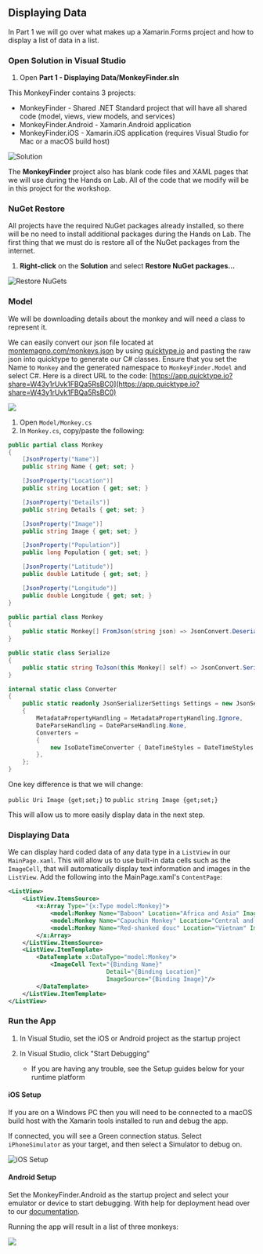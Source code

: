 
## Displaying Data

In Part 1 we will go over what makes up a Xamarin.Forms project and how to display a list of data in a list.

### Open Solution in Visual Studio

1. Open **Part 1 - Displaying Data/MonkeyFinder.sln**

This MonkeyFinder contains 3 projects:

* MonkeyFinder  - Shared .NET Standard project that will have all shared code (model, views, view models, and services)
* MonkeyFinder.Android - Xamarin.Android application
* MonkeyFinder.iOS - Xamarin.iOS application (requires Visual Studio for Mac or a macOS build host)

![Solution](../Art/Solution.PNG)

The **MonkeyFinder** project also has blank code files and XAML pages that we will use during the Hands on Lab. All of the code that we modify will be in this project for the workshop.

### NuGet Restore

All projects have the required NuGet packages already installed, so there will be no need to install additional packages during the Hands on Lab. The first thing that we must do is restore all of the NuGet packages from the internet.

1. **Right-click** on the **Solution** and select **Restore NuGet packages...**

![Restore NuGets](../Art/RestoreNuGets.PNG)

### Model

We will be downloading details about the monkey and will need a class to represent it.

We can easily convert our json file located at [montemagno.com/monkeys.json](https://montemagno.com/monkeys.json) by using [quicktype.io](https://app.quicktype.io/) and pasting the raw json into quicktype to generate our C# classes. Ensure that you set the Name to `Monkey` and the generated namespace to `MonkeyFinder.Model` and select C#. Here is a direct URL to the code: [https://app.quicktype.io?share=W43y1rUvk1FBQa5RsBC0](https://app.quicktype.io?share=W43y1rUvk1FBQa5RsBC0)

![](../Art/QuickType.PNG)

1. Open `Model/Monkey.cs`
2. In `Monkey.cs`, copy/paste the following:

```csharp
public partial class Monkey
{
    [JsonProperty("Name")]
    public string Name { get; set; }

    [JsonProperty("Location")]
    public string Location { get; set; }

    [JsonProperty("Details")]
    public string Details { get; set; }

    [JsonProperty("Image")]
    public string Image { get; set; }

    [JsonProperty("Population")]
    public long Population { get; set; }

    [JsonProperty("Latitude")]
    public double Latitude { get; set; }

    [JsonProperty("Longitude")]
    public double Longitude { get; set; }
}

public partial class Monkey
{
    public static Monkey[] FromJson(string json) => JsonConvert.DeserializeObject<Monkey[]>(json, MonkeyFinder.Model.Converter.Settings);
}

public static class Serialize
{
    public static string ToJson(this Monkey[] self) => JsonConvert.SerializeObject(self, MonkeyFinder.Model.Converter.Settings);
}

internal static class Converter
{
    public static readonly JsonSerializerSettings Settings = new JsonSerializerSettings
    {
        MetadataPropertyHandling = MetadataPropertyHandling.Ignore,
        DateParseHandling = DateParseHandling.None,
        Converters =
        {
            new IsoDateTimeConverter { DateTimeStyles = DateTimeStyles.AssumeUniversal }
        },
    };
}
```

One key difference is that we will change:

`public Uri Image {get;set;}` to `public string Image {get;set;}`

This will allow us to more easily display data in the next step.

### Displaying Data

We can display hard coded data of any data type in a `ListView` in our `MainPage.xaml`. This will allow us to use built-in data cells such as the `ImageCell`, that will automatically display text information and images in the `ListView`. Add the following into the MainPage.xaml's `ContentPage`:

```xml
<ListView>
    <ListView.ItemsSource>
        <x:Array Type="{x:Type model:Monkey}">
            <model:Monkey Name="Baboon" Location="Africa and Asia" Image="https://upload.wikimedia.org/wikipedia/commons/thumb/9/96/Portrait_Of_A_Baboon.jpg/314px-Portrait_Of_A_Baboon.jpg"/>
            <model:Monkey Name="Capuchin Monkey" Location="Central and South America" Image="https://upload.wikimedia.org/wikipedia/commons/thumb/4/40/Capuchin_Costa_Rica.jpg/200px-Capuchin_Costa_Rica.jpg"/>
            <model:Monkey Name="Red-shanked douc" Location="Vietnam" Image="https://raw.githubusercontent.com/jamesmontemagno/app-monkeys/master/douc.jpg"/>
        </x:Array>
    </ListView.ItemsSource>
    <ListView.ItemTemplate>
        <DataTemplate x:DataType="model:Monkey">
            <ImageCell Text="{Binding Name}"
                            Detail="{Binding Location}"
                            ImageSource="{Binding Image}"/>
        </DataTemplate>
    </ListView.ItemTemplate>
</ListView>
```



### Run the App

1. In Visual Studio, set the iOS or Android project as the startup project 

2. In Visual Studio, click "Start Debugging"
    - If you are having any trouble, see the Setup guides below for your runtime platform

#### iOS Setup

If you are on a Windows PC then you will need to be connected to a macOS build host with the Xamarin tools installed to run and debug the app.

If connected, you will see a Green connection status. Select `iPhoneSimulator` as your target, and then select a Simulator to debug on.

![iOS Setup](https://content.screencast.com/users/JamesMontemagno/folders/Jing/media/a6b32d62-cd3d-41ea-bd16-1bcc1fbe1f9d/2016-07-11_1445.png)

#### Android Setup

Set the MonkeyFinder.Android as the startup project and select your emulator or device to start debugging. With help for deployment head over to our [documentation](https://docs.microsoft.com/xamarin/android/deploy-test/debugging?WT.mc_id=docs-workshop-jamont).

Running the app will result in a list of three monkeys:

![](../Art/CodedMonkeys.png)

